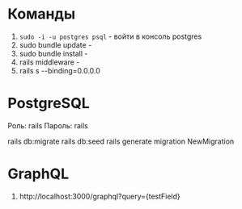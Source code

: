 # Команды
1. `sudo -i -u postgres psql` - войти в консоль postgres
2. sudo bundle update - 
3. sudo bundle install - 
4. rails middleware - 
5. rails s --binding=0.0.0.0

# PostgreSQL
Роль: rails
Пароль: rails

rails db:migrate
rails db:seed
rails generate migration NewMigration

# GraphQL
1. http://localhost:3000/graphql?query={testField}

